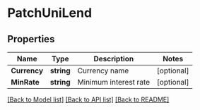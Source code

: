 # PatchUniLend

## Properties

Name | Type | Description | Notes
------------ | ------------- | ------------- | -------------
**Currency** | **string** | Currency name | [optional] 
**MinRate** | **string** | Minimum interest rate | [optional] 

[[Back to Model list]](../README.md#documentation-for-models) [[Back to API list]](../README.md#documentation-for-api-endpoints) [[Back to README]](../README.md)


